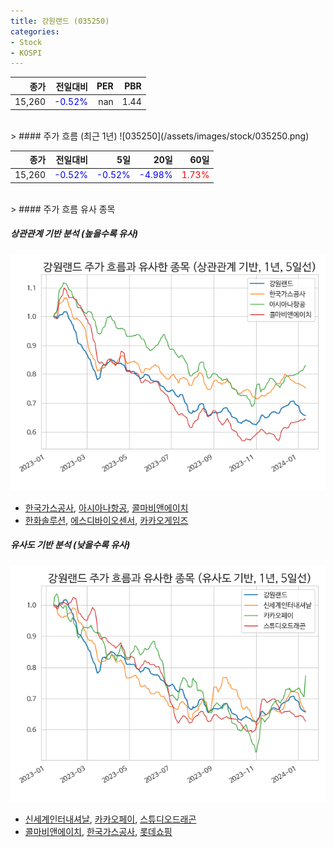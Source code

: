 ```yaml
---
title: 강원랜드 (035250)
categories:
- Stock
- KOSPI
---
```


|종가|전일대비|PER|PBR|
|---:|-------:|--:|---:|
|15,260|<span style="color: blue">-0.52%</span>|nan|1.44|

<!-- more -->
<br>
> #### 주가 흐름 (최근 1년)
![035250](/assets/images/stock/035250.png)

|종가|전일대비|5일|20일|60일|
|---:|-------:|--:|---:|---:|
|15,260|<span style="color: blue">-0.52%</span>|<span style="color: blue">-0.52%</span>|<span style="color: blue">-4.98%</span>|<span style="color: red">1.73%</span>|

<br>
> #### 주가 흐름 유사 종목

##### 상관관계 기반 분석 (높을수록 유사)
![035250](/assets/images/stock/035250_corr.png)
- [한국가스공사](/036460/), [아시아나항공](/020560/), [콜마비앤에이치](/200130/)
- [한화솔루션](/009830/), [에스디바이오센서](/137310/), [카카오게임즈](/293490/)

##### 유사도 기반 분석 (낮을수록 유사)	
![035250](/assets/images/stock/035250_sim.png)
- [신세계인터내셔날](/031430/), [카카오페이](/377300/), [스튜디오드래곤](/253450/)
- [콜마비앤에이치](/200130/), [한국가스공사](/036460/), [롯데쇼핑](/023530/)